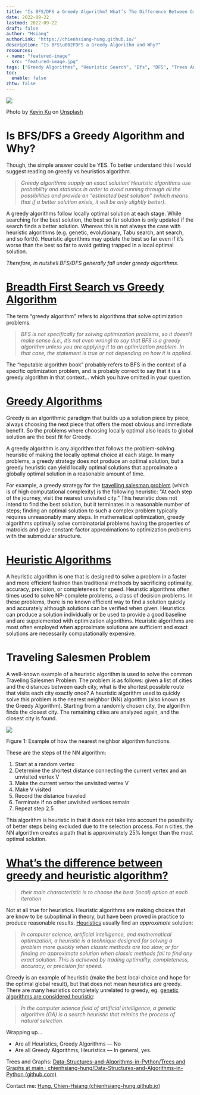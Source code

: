 ```yaml
---
title: "Is BFS/DFS a Greedy Algorithm? What’s The Difference Between Greedy and Heuristic Algorithm?"
date: 2022-09-22
lastmod: 2022-09-22
draft: false
author: "Hsiang"
authorLink: "https://chienhsiang-hung.github.io/"
description: "Is BFS\u002FDFS a Greedy Algorithm and Why?"
resources:
- name: "featured-image"
  src: "featured-image.jpg"
tags: ["Greedy Algorithms", "Heuristic Search", "Bfs", "DFS", "Trees And Graphs"]
toc:
  enable: false
zhtw: false
---
```

![](https://miro.medium.com/max/1400/0*23Lg7cs2V8LRNlvY)

Photo by  [Kevin Ku](https://unsplash.com/@ikukevk?utm_source=medium&utm_medium=referral)  on  [Unsplash](https://unsplash.com/?utm_source=medium&utm_medium=referral)

# Is BFS/DFS a Greedy Algorithm and Why?

Though, the simple answer could be YES. To better understand this I would suggest reading on greedy vs heuristics algorithm.

> _Greedy algorithms supply an exact solution! Heuristic algorithms use probability and statistics in order to avoid running through all the possibilities and provide an “estimated best solution” (which means that if a better solution exists, it will be only slightly better)._

A greedy algorithms follow locally optimal solution at each stage. While searching for the best solution, the best so far solution is only updated if the search finds a better solution. Whereas this is not always the case with heuristic algorithms (e.g. genetic, evolutionary, Tabu search, ant search, and so forth). Heuristic algorithms may update the best so far even if it’s worse than the best so far to avoid getting trapped in a local optimal solution.

_Therefore, in nutshell BFS/DFS generally fall under greedy algorithms._

# [Breadth First Search vs Greedy Algorithm](https://stackoverflow.com/questions/62665126/breadth-first-search-vs-greedy-algorithm#:~:text=The%20term%20%22greedy%20algorithm%22%20refers,it%20to%20an%20optimization%20problem.)

The term “greedy algorithm” refers to algorithms that solve optimization problems.

> _BFS is not specifically for solving optimization problems, so it doesn’t make sense (i.e., it’s not even wrong) to say that BFS is a greedy algorithm unless you are applying it to an optimization problem. In that case, the statement is true or not depending on how it is applied._

The “reputable algorithm book” probably refers to BFS in the context of a specific optimization problem, and is probably correct to say that it is a greedy algorithm in that context… which you have omitted in your question.

# [Greedy Algorithms](https://www.geeksforgeeks.org/greedy-algorithms/)

Greedy is an algorithmic paradigm that builds up a solution piece by piece, always choosing the next piece that offers the most obvious and immediate benefit. So the problems where choosing locally optimal also leads to global solution are the best fit for Greedy.

A greedy algorithm is any algorithm that follows the problem-solving heuristic of making the locally optimal choice at each stage. In many problems, a greedy strategy does not produce an optimal solution, but a greedy heuristic can yield locally optimal solutions that approximate a globally optimal solution in a reasonable amount of time.

For example, a greedy strategy for the  [travelling salesman problem](https://en.wikipedia.org/wiki/Greedy_algorithm)  (which is of high computational complexity) is the following heuristic: “At each step of the journey, visit the nearest unvisited city.” This heuristic does not intend to find the best solution, but it terminates in a reasonable number of steps; finding an optimal solution to such a complex problem typically requires unreasonably many steps. In mathematical optimization, greedy algorithms optimally solve combinatorial problems having the properties of matroids and give constant-factor approximations to optimization problems with the submodular structure.

# [Heuristic Algorithms](https://optimization.mccormick.northwestern.edu/index.php/Heuristic_algorithms)

A heuristic algorithm is one that is designed to solve a problem in a faster and more efficient fashion than traditional methods by sacrificing optimality, accuracy, precision, or completeness for speed. Heuristic algorithms often times used to solve NP-complete problems, a class of decision problems. In these problems, there is no known efficient way to find a solution quickly and accurately although solutions can be verified when given. Heuristics can produce a solution individually or be used to provide a good baseline and are supplemented with optimization algorithms. Heuristic algorithms are most often employed when approximate solutions are sufficient and exact solutions are necessarily computationally expensive.

# Traveling Salesmen Problem

A well-known example of a heuristic algorithm is used to solve the common Traveling Salesmen Problem. The problem is as follows: given a list of cities and the distances between each city, what is the shortest possible route that visits each city exactly once? A heuristic algorithm used to quickly solve this problem is the nearest neighbor (NN) algorithm (also known as the Greedy Algorithm). Starting from a randomly chosen city, the algorithm finds the closest city. The remaining cities are analyzed again, and the closest city is found.

![](https://miro.medium.com/max/786/0*YMp1sYH--NsPsvZv)

Figure 1: Example of how the nearest neighbor algorithm functions.

These are the steps of the NN algorithm:

1.  Start at a random vertex
2.  Determine the shortest distance connecting the current vertex and an unvisited vertex V
3.  Make the current vertex the unvisited vertex V
4.  Make V visited
5.  Record the distance traveled
6.  Terminate if no other unvisited vertices remain
7.  Repeat step 2.5

This algorithm is heuristic in that it does not take into account the possibility of better steps being excluded due to the selection process. For n cities, the NN algorithm creates a path that is approximately 25% longer than the most optimal solution.

# [What’s the difference between greedy and heuristic algorithm?](https://stackoverflow.com/questions/21537028/whats-the-difference-between-greedy-and-heuristic-algorithm)

> _their main characteristic is to choose the best (local) option at each iteration_

Not at all true for heuristics. Heuristic algorithms are making choices that are know to be suboptimal in theory, but have been proved in practice to produce reasonable results.  [Heuristics](http://en.wikipedia.org/wiki/Heuristic_%28computer_science%29)  usually find an  _approximate_  solution:

> _In computer science, artificial intelligence, and mathematical optimization, a heuristic is a technique designed for solving a problem more quickly when classic methods are too slow, or for finding an approximate solution when classic methods fail to find any exact solution. This is achieved by trading optimality, completeness, accuracy, or precision for speed._

Greedy is an example of heuristic (make the best local choice and hope for the optimal global result), but that does not mean heuristics are greedy. There are many heuristics completely unrelated to greedy, eg.  [genetic algorithms are considered heuristic](http://en.wikipedia.org/wiki/Genetic_algorithm):

> _In the computer science field of artificial intelligence, a genetic algorithm (GA) is a search heuristic that mimics the process of natural selection._

Wrapping up…

-   Are all Heuristics, Greedy Algorithms — No
-   Are all Greedy Algorithms, Heuristics — In general, yes.

Trees and Graphs:  [Data-Structures-and-Algorithms-in-Python/Trees and Graphs at main · chienhsiang-hung/Data-Structures-and-Algorithms-in-Python (github.com)](https://github.com/chienhsiang-hung/Data-Structures-and-Algorithms-in-Python/tree/main/Trees%20and%20Graphs)

Contact me:  [Hung, Chien-Hsiang (chienhsiang-hung.github.io)](https://chienhsiang-hung.github.io/)